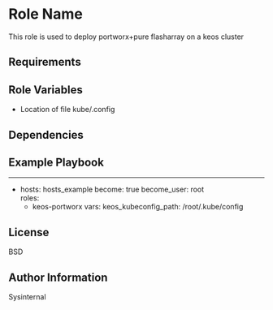 Role Name
=========

This role is used to deploy portworx+pure flasharray on a keos cluster

Requirements
------------


Role Variables
--------------

- Location of file kube/.config

Dependencies
------------


Example Playbook
----------------
---

- hosts: hosts_example
  become: true
  become_user: root  
  roles:
  - keos-portworx
  vars:
    keos_kubeconfig_path: /root/.kube/config


License
-------

BSD

Author Information
------------------

Sysinternal
